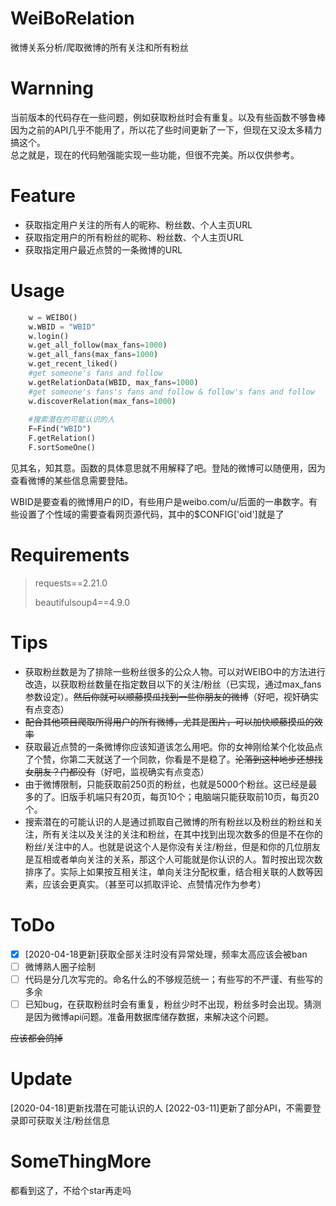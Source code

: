 # WeiBoRelation
微博关系分析/爬取微博的所有关注和所有粉丝

# Warnning
当前版本的代码存在一些问题，例如获取粉丝时会有重复。以及有些函数不够鲁棒  
因为之前的API几乎不能用了，所以花了些时间更新了一下，但现在又没太多精力搞这个。  
总之就是，现在的代码勉强能实现一些功能，但很不完美。所以仅供参考。

# Feature

- 获取指定用户关注的所有人的昵称、粉丝数、个人主页URL
- 获取指定用户的所有粉丝的昵称、粉丝数、个人主页URL
- 获取指定用户最近点赞的一条微博的URL

# Usage

```python
    w = WEIBO()
    w.WBID = "WBID"
    w.login()
    w.get_all_follow(max_fans=1000)
    w.get_all_fans(max_fans=1000)
    w.get_recent_liked()
    #get someone's fans and follow
    w.getRelationData(WBID, max_fans=1000)
    #get someone's fans's fans and follow & follow's fans and follow
    w.discoverRelation(max_fans=1000)
    
    #搜索潜在的可能认识的人
    F=Find("WBID")
    F.getRelation()
    F.sortSomeOne()
```

见其名，知其意。函数的具体意思就不用解释了吧。登陆的微博可以随便用，因为查看微博的某些信息需要登陆。

WBID是要查看的微博用户的ID，有些用户是weibo.com/u/后面的一串数字。有些设置了个性域的需要查看网页源代码，其中的$CONFIG['oid']就是了

# Requirements

> requests==2.21.0
>
> beautifulsoup4==4.9.0

# Tips

- 获取粉丝数是为了排除一些粉丝很多的公众人物。可以对WEIBO中的方法进行改造，以获取粉丝数量在指定数目以下的关注/粉丝（已实现，通过max_fans参数设定）。~~然后你就可以顺藤摸瓜找到一些你朋友的微博~~（好吧，视奸确实有点变态）
- ~~配合其他项目爬取所得用户的所有微博，尤其是图片，可以加快顺藤摸瓜的效率~~
- 获取最近点赞的一条微博你应该知道该怎么用吧。你的女神刚给某个化妆品点了个赞，你第二天就送了一个同款，你看是不是稳了。~~沦落到这种地步还想找女朋友？门都没有~~（好吧，监视确实有点变态）
- 由于微博限制，只能获取前250页的粉丝，也就是5000个粉丝。这已经是最多的了。旧版手机端只有20页，每页10个；电脑端只能获取前10页，每页20个。
- 搜索潜在的可能认识的人是通过抓取自己微博的所有粉丝以及粉丝的粉丝和关注，所有关注以及关注的关注和粉丝，在其中找到出现次数多的但是不在你的粉丝/关注中的人。也就是说这个人是你没有关注/粉丝，但是和你的几位朋友是互相或者单向关注的关系，那这个人可能就是你认识的人。暂时按出现次数排序了。实际上如果按互相关注，单向关注分配权重，结合相关联的人数等因素，应该会更真实。（甚至可以抓取评论、点赞情况作为参考）

# ToDo

- [x] [2020-04-18更新]获取全部关注时没有异常处理，频率太高应该会被ban
- [ ] 微博熟人圈子绘制
- [ ] 代码是分几次写完的。命名什么的不够规范统一；有些写的不严谨、有些写的多余
- [ ] 已知bug，在获取粉丝时会有重复，粉丝少时不出现，粉丝多时会出现。猜测是因为微博api问题。准备用数据库储存数据，来解决这个问题。

~~应该都会鸽掉~~

# Update

[2020-04-18]更新找潜在可能认识的人
[2022-03-11]更新了部分API，不需要登录即可获取关注/粉丝信息

# SomeThingMore

都看到这了，不给个star再走吗